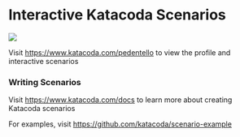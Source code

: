 # Interactive Katacoda Scenarios

[![](http://shields.katacoda.com/katacoda/pedentello/count.svg)](https://www.katacoda.com/pedentello "Get your profile on Katacoda.com")

Visit https://www.katacoda.com/pedentello to view the profile and interactive scenarios

### Writing Scenarios
Visit https://www.katacoda.com/docs to learn more about creating Katacoda scenarios

For examples, visit https://github.com/katacoda/scenario-example
